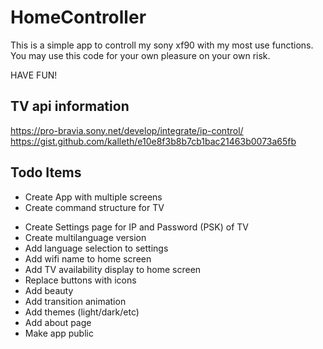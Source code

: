 # HomeController

This is a simple app to controll my sony xf90 with my most use functions. You may use this code for your own pleasure on your own risk.

HAVE FUN!

## TV api information

https://pro-bravia.sony.net/develop/integrate/ip-control/
https://gist.github.com/kalleth/e10e8f3b8b7cb1bac21463b0073a65fb

## Todo Items

* Create App with multiple screens
* Create command structure for TV
- Create Settings page for IP and Password (PSK) of TV
- Create multilanguage version
- Add language selection to settings
- Add wifi name to home screen
- Add TV availability display to home screen
- Replace buttons with icons
- Add beauty
- Add transition animation
- Add themes (light/dark/etc)
- Add about page
- Make app public


